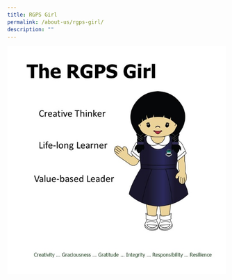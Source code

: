 ```yaml
---
title: RGPS Girl
permalink: /about-us/rgps-girl/
description: ""
---
```

![](/images/The%20RGPS%20Girl_2017.jpeg)
